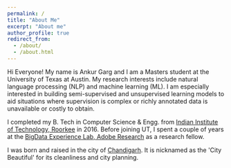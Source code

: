 ```yaml
---
permalink: /
title: "About Me"
excerpt: "About me"
author_profile: true
redirect_from: 
  - /about/
  - /about.html
---
```


Hi Everyone! My name is Ankur Garg and I am a Masters student at the University of Texas at Austin. My research interests include natural language processing (NLP) and machine learning (ML). I am especially interested in building semi-supervised and unsupervised learning models to aid situations where supervision is complex or richly annotated data is unavailable or costly to obtain.

I completed my B. Tech in Computer Science & Engg. from [Indian Institute of Technology, Roorkee](https://www.iitr.ac.in/) in 2016. Before joining UT, I spent a couple of years at the [BigData Experience Lab, Adobe Research](https://research.adobe.com/about-the-labs/bigdata-experience-lab/) as a research fellow.

I was born and raised in the city of [Chandigarh](https://en.wikipedia.org/wiki/Chandigarh). It is nicknamed as the 'City Beautiful' for its cleanliness and city planning.
